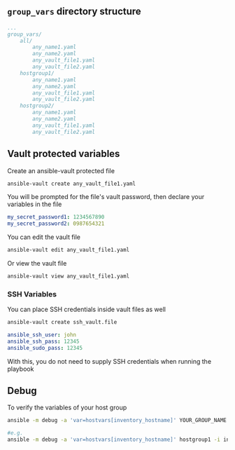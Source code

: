 ## `group_vars` directory structure
```yaml
...
group_vars/
    all/
        any_name1.yaml
        any_name2.yaml
        any_vault_file1.yaml
        any_vault_file2.yaml
    hostgroup1/
        any_name1.yaml
        any_name2.yaml
        any_vault_file1.yaml
        any_vault_file2.yaml
    hostgroup2/
        any_name1.yaml
        any_name2.yaml
        any_vault_file1.yaml
        any_vault_file2.yaml
```

## Vault protected variables
Create an ansible-vault protected file
```bash
ansible-vault create any_vault_file1.yaml
```
You will be prompted for the file's vault password, then declare your variables in the file
```yaml
my_secret_password1: 1234567890
my_secret_password2: 0987654321
```
You can edit the vault file
```bash
ansible-vault edit any_vault_file1.yaml
```
Or view the vault file
```bash
ansible-vault view any_vault_file1.yaml
```

### SSH Variables
You can place SSH credentials inside vault files as well
```bash
ansible-vault create ssh_vault.file
```
```yaml
ansible_ssh_user: john
ansible_ssh_pass: 12345
ansible_sudo_pass: 12345
```
With this, you do not need to supply SSH credentials when running the playbook

## Debug
To verify the variables of your host group
```bash
ansible -m debug -a 'var=hostvars[inventory_hostname]' YOUR_GROUP_NAME -i inventory.yaml --ask-vault-pass -k

#e.g.
ansible -m debug -a 'var=hostvars[inventory_hostname]' hostgroup1 -i inventory.yaml --ask-vault-pass -k
```
